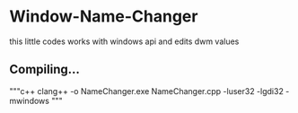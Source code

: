 # Window-Name-Changer
this little codes works with windows api and edits dwm values
## Compiling...
"""c++
clang++ -o NameChanger.exe NameChanger.cpp -luser32 -lgdi32 -mwindows
"""
